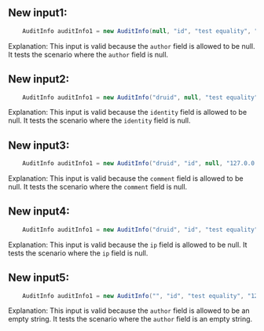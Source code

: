 ## New input1:
```java
    AuditInfo auditInfo1 = new AuditInfo(null, "id", "test equality", "127.0.0.1");
```
Explanation: This input is valid because the `author` field is allowed to be null. It tests the scenario where the `author` field is null.

## New input2:
```java
    AuditInfo auditInfo1 = new AuditInfo("druid", null, "test equality", "127.0.0.1");
```
Explanation: This input is valid because the `identity` field is allowed to be null. It tests the scenario where the `identity` field is null.

## New input3:
```java
    AuditInfo auditInfo1 = new AuditInfo("druid", "id", null, "127.0.0.1");
```
Explanation: This input is valid because the `comment` field is allowed to be null. It tests the scenario where the `comment` field is null.

## New input4:
```java
    AuditInfo auditInfo1 = new AuditInfo("druid", "id", "test equality", null);
```
Explanation: This input is valid because the `ip` field is allowed to be null. It tests the scenario where the `ip` field is null.

## New input5:
```java
    AuditInfo auditInfo1 = new AuditInfo("", "id", "test equality", "127.0.0.1");
```
Explanation: This input is valid because the `author` field is allowed to be an empty string. It tests the scenario where the `author` field is an empty string.